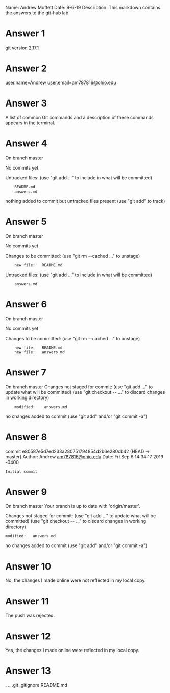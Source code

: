 Name:  Andrew Moffett
Date:  9-6-19
Description:  This markdown  contains the answers to the git-hub lab.

# Answer 1
git version 2.17.1

# Answer 2
user.name=Andrew
user.email=am787816@ohio.edu

# Answer 3
A list of common Git commands and a description of these commands 
appears in the terminal.

# Answer 4
On branch master

No commits yet

Untracked files:
  (use "git add <file>..." to include in what will be committed)

        README.md
        answers.md

nothing added to commit but untracked files present (use "git add" to track)

# Answer 5
On branch master

No commits yet

Changes to be committed:
  (use "git rm  --cached <file>..." to unstage)

        new file:   README.md

Untracked files:
  (use "git add <file>..." to include in what will be committed)

        answers.md

# Answer 6
On branch master

No commits yet

Changes to be committed:
  (use "git rm  --cached <file>..." to unstage)

        new file:   README.md
        new file:   answers.md

# Answer 7
On branch master
Changes not staged for commit:
  (use "git add <file>..." to update what will be committed)
  (use "git checkout -- <file>..." to discard changes in working directory)

        modified:    answers.md

no changes added to commit (use "git add" and/or "git commit -a")

# Answer 8
commit e80587e5d7ed233a280751794854d2b6e280cb42 (HEAD -> master)
Author: Andrew <am787816@ohio.edu>
Date:   Fri Sep 6 14:34:17 2019 -0400

    Initial commit

# Answer 9
On branch master
Your branch is up to date with 'origin/master'.

Changes not staged for commit:
  (use "git add <file>..." to update what will be committed)
  (use "git checkout -- <file>..." to discard changes in working directory)

	modified:   answers.md

no changes added to commit (use "git add" and/or "git commit -a")

# Answer 10
No, the changes I made online were not reflected in my local copy.

# Answer 11
The push was rejected.

# Answer 12
Yes, the changes I made online were reflected in my local copy.

# Answer 13
.  ..  .git  .gitignore  README.md


